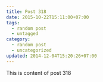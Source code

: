 ```yaml
---
title: Post 318
date: 2015-10-22T15:11:00+07:00
tags:
  - random post
  - untagged
category:
  - random post
  - uncategorized
updated: 2014-12-04T15:20:26+07:00
---
```

This is content of post 318